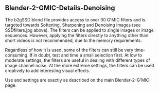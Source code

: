 ## Blender-2-GMIC-Details-Denoising

The b2gSSD blend file provides access to over 30 G'MIC filters and is targeted towards Softening, Sharpening and Denoising images (see SSDfilters.jpg above). The filters can be applied to single images or image sequences. However, applying the filters directly to anything other than short videos is not recommended, due to the memory requirements.

Regardless of how it is used, some of the filters can still be very time-consuming. If in doubt, test and time a small selection first. At low to moderate settings, the filters are useful in dealing with different types of image channel noise. At the more extreme settings, the filters can be used creatively to add interesting visual effects.

Use and settings are exactly as described on the main Blender-2-G'MIC page.
